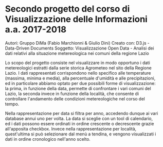 Secondo progetto del corso di Visualizzazione delle Informazioni a.a. 2017-2018
========================================================================================================================
Autori: Gruppo DiMa (Fabio Marchionni & Giulio Dini)
Creato con: D3.js - Data-Driven Documents
Soggetto: Visualizzazione Open Data - Analisi dei dati relativi alla situazione metereologica nei comuni della regione Lazio

Lo scopo del progetto consiste nel visualizzare in modo opportuno i dati metereologici estratti dalla serie storica Agrometeo nel sito della Regione Lazio.
I dati rappresentati corrispondono nello specifico alle temperature (massima, minima e media), alla percentuale d'umidità e alle precipitazioni, ed in particolare abbiamo optato per due possibili forme di visualizzazione:
la prima, in funzione della data, permette di confrontare i vari comuni del Lazio, la seconda invece in funzione della località, che consente di controllare l'andamento delle condizioni metereologiche nel corso del tempo.

Nella rappresentazione per data si filtra per anno, accedendo dunque ai vari database annui uno per volta. La data si sceglie con un tool di calendario, ed i dati possono essere ordinati in ordine crescente o decrescente grazie all'apposita checkbox.
Invece nella rappresentazione per località, quest'ultima si può selezionare dal menù a tendina, e vengono visualizzati i dati in ordine cronologico nell'anno scelto.
